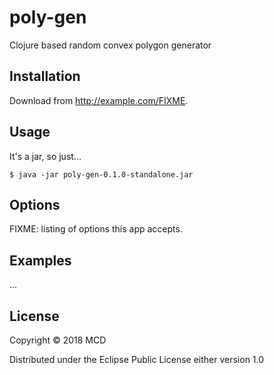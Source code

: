 # poly-gen

Clojure based random convex polygon generator

## Installation

Download from http://example.com/FIXME.

## Usage

It's a jar, so just...

    $ java -jar poly-gen-0.1.0-standalone.jar

## Options

FIXME: listing of options this app accepts.

## Examples

...

## License

Copyright © 2018 MCD

Distributed under the Eclipse Public License either version 1.0
